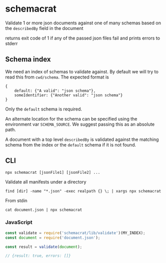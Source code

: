 # schemacrat

Validate 1 or more json documents against one of many schemas based on the `describedBy` field in the document

returns exit code of 1 if any of the passed json files fail and prints errors to stderr

## Schema index

We need an index of schemas to validate against. By default we will try to read this from `cwd/schema`. The expected format is

```
{
    default: {"A valid": "json schema"},
    someIdentifier: {"Another valid": "json schema"}
}
```

Only the `default` schema is required.

An alternate location for the schema can be specified using the environment var `SCHEMA_SOURCE`. We suggest passing this as an absolute path.

A document with a top level `describedBy` is validated against the matching schema from the index or the `default` schema if it is not found.

## CLI

`npx schemacrat [jsonFile1] [jsonFile2] ...`

Validate all manifests under a directory

`find [dir] -name "*.json" -exec realpath {} \; | xargs npx schemacrat`

From stdin

`cat document.json | npx schemacrat`

### JavaScript

```js
const validate = require('schemacrat/lib/validate')(MY_INDEX);
const document = require('document.json');

const result = validate(document);

// {result: true, errors: []}
```

